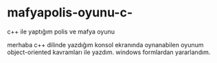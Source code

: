 # mafyapolis-oyunu-c-
c++ ile yaptığım polis ve mafya oyunu

merhaba c++ dilinde yazdığım konsol ekranında oynanabilen oyunum
object-oriented kavramları ile yazdım.
windows formlardan yararlandım.
